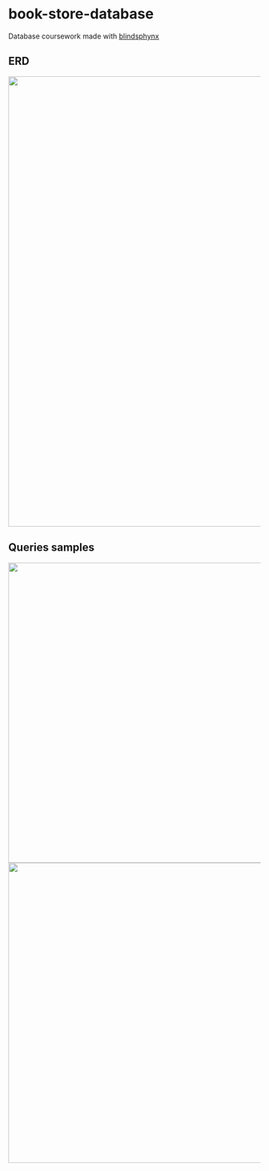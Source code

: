# book-store-database
Database coursework made with [blindsphynx](https://github.com/blindsphynx)
## ERD

<img src="https://user-images.githubusercontent.com/86772207/152041371-cc22fb51-1bb3-4fb3-b425-b259d8f9183b.png" width="900">

## Queries samples

 <img src="https://user-images.githubusercontent.com/86772207/152041672-bc2971f9-bc88-423f-af97-38ebfb5c888c.png" width="600">

 <img src="https://user-images.githubusercontent.com/86772207/152041695-37634f3e-cf9e-4ed6-8abe-f2e36fdad722.png" width="600">
